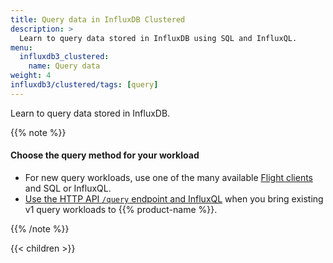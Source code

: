 ```yaml
---
title: Query data in InfluxDB Clustered
description: >
  Learn to query data stored in InfluxDB using SQL and InfluxQL.
menu:
  influxdb3_clustered:
    name: Query data
weight: 4
influxdb3/clustered/tags: [query]
---
```


Learn to query data stored in InfluxDB.

{{% note %}}

#### Choose the query method for your workload

- For new query workloads, use one of the many available [Flight clients](/influxdb3/clustered/tags/flight-client/) and SQL or InfluxQL.
- [Use the HTTP API `/query` endpoint and InfluxQL](/influxdb3/clustered/query-data/execute-queries/influxdb-v1-api/) when you bring existing v1 query workloads to {{% product-name %}}.

{{% /note %}}

{{< children >}}
